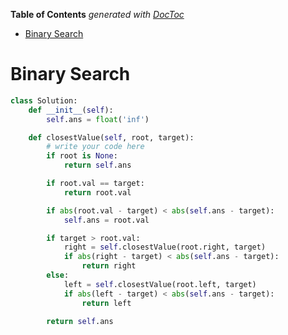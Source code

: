 <!-- START doctoc generated TOC please keep comment here to allow auto update -->
<!-- DON'T EDIT THIS SECTION, INSTEAD RE-RUN doctoc TO UPDATE -->
**Table of Contents**  *generated with [DocToc](https://github.com/thlorenz/doctoc)*

- [Binary Search](#binary-search)

<!-- END doctoc generated TOC please keep comment here to allow auto update -->

# Binary Search

```python
class Solution:
    def __init__(self):
        self.ans = float('inf')

    def closestValue(self, root, target):
        # write your code here
        if root is None:
            return self.ans

        if root.val == target:
            return root.val

        if abs(root.val - target) < abs(self.ans - target):
            self.ans = root.val

        if target > root.val:
            right = self.closestValue(root.right, target)
            if abs(right - target) < abs(self.ans - target):
                return right
        else:
            left = self.closestValue(root.left, target)
            if abs(left - target) < abs(self.ans - target):
                return left
            
        return self.ans
```
